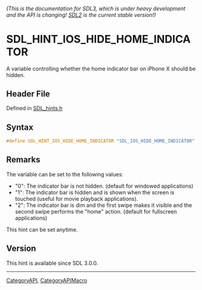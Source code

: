 ###### (This is the documentation for SDL3, which is under heavy development and the API is changing! [SDL2](https://wiki.libsdl.org/SDL2/) is the current stable version!)
# SDL_HINT_IOS_HIDE_HOME_INDICATOR

A variable controlling whether the home indicator bar on iPhone X should be hidden.

## Header File

Defined in [SDL_hints.h](https://github.com/libsdl-org/SDL/blob/main/include/SDL3/SDL_hints.h)

## Syntax

```c
#define SDL_HINT_IOS_HIDE_HOME_INDICATOR "SDL_IOS_HIDE_HOME_INDICATOR"
```

## Remarks

The variable can be set to the following values:

- "0": The indicator bar is not hidden. (default for windowed applications)
- "1": The indicator bar is hidden and is shown when the screen is touched
  (useful for movie playback applications).
- "2": The indicator bar is dim and the first swipe makes it visible and
  the second swipe performs the "home" action. (default for fullscreen
  applications)

This hint can be set anytime.

## Version

This hint is available since SDL 3.0.0.

----
[CategoryAPI](CategoryAPI), [CategoryAPIMacro](CategoryAPIMacro)


